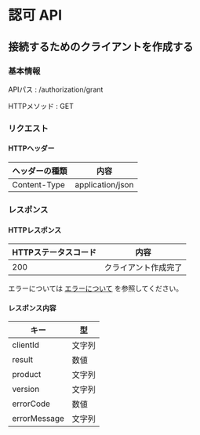 # 認可 API

## 接続するためのクライアントを作成する

### 基本情報

APIパス
: /authorization/grant

HTTPメソッド
: GET

### リクエスト

#### HTTPヘッダー

|ヘッダーの種類|内容|
|----------------|----------------|
|Content-Type|application/json|

### レスポンス

#### HTTPレスポンス

|HTTPステータスコード|内容|
|-----|-----|
|200|クライアント作成完了|

エラーについては [エラーについて](./error.md) を参照してください。


#### レスポンス内容

|キー|型|
|-----|-----|
|clientId|文字列|
|result|数値|
|product|文字列|
|version|文字列|
|errorCode|数値|
|errorMessage|文字列|
